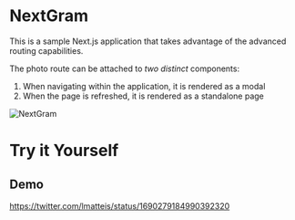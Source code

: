 # NextGram

This is a sample Next.js application that takes advantage of the advanced routing capabilities.

The photo route can be attached to _two distinct_ components:

1. When navigating within the application, it is rendered as a modal
1. When the page is refreshed, it is rendered as a standalone page

![NextGram](https://i.imgur.com/KF0KExk.gif)

# Try it Yourself

## Demo

https://twitter.com/lmatteis/status/1690279184990392320
